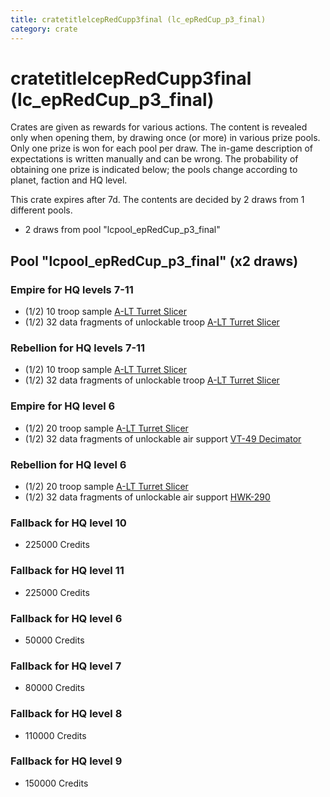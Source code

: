 ```yaml
---
title: cratetitlelcepRedCupp3final (lc_epRedCup_p3_final)
category: crate
---
```


# cratetitlelcepRedCupp3final (lc_epRedCup_p3_final)

Crates are given as rewards for various actions. The content is revealed only when opening them, by drawing once (or more) in various prize pools. Only one prize is won for each pool per draw. The in-game description of expectations is written manually and can be wrong. The probability of obtaining one prize is indicated below; the pools change according to planet, faction and HQ level.

This crate expires after 7d. The contents are decided by 2 draws from 1 different pools.
  * 2 draws from pool "lcpool_epRedCup_p3_final"

## Pool "lcpool_epRedCup_p3_final" (x2 draws)

### Empire for HQ levels 7-11

  * (1/2) 10 troop sample [A-LT Turret Slicer](EmpireP006Droid)
  * (1/2) 32 data fragments of unlockable troop [A-LT Turret Slicer](EmpireP006Droid)

### Rebellion for HQ levels 7-11

  * (1/2) 10 troop sample [A-LT Turret Slicer](RebelP006Droid)
  * (1/2) 32 data fragments of unlockable troop [A-LT Turret Slicer](RebelP006Droid)

### Empire for HQ level 6

  * (1/2) 20 troop sample [A-LT Turret Slicer](EmpireP006Droid)
  * (1/2) 32 data fragments of unlockable air support [VT-49 Decimator](VT49)

### Rebellion for HQ level 6

  * (1/2) 20 troop sample [A-LT Turret Slicer](RebelP006Droid)
  * (1/2) 32 data fragments of unlockable air support [HWK-290](HWK290)

### Fallback for HQ level 10

  * 225000 Credits

### Fallback for HQ level 11

  * 225000 Credits

### Fallback for HQ level 6

  * 50000 Credits

### Fallback for HQ level 7

  * 80000 Credits

### Fallback for HQ level 8

  * 110000 Credits

### Fallback for HQ level 9

  * 150000 Credits
